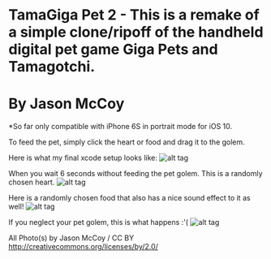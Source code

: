 # TamaGiga Pet 2 - This is a remake of a simple clone/ripoff of the handheld digital pet game Giga Pets and Tamagotchi.
# By Jason McCoy
*So far only compatible with iPhone 6S in portrait mode for iOS 10.

To feed the pet, simply click the heart or food and drag it to the golem.


Here is what my final xcode setup looks like:
![alt tag](http://mccoygames.com/wp-content/uploads/2016/06/Screen-Shot-2016-06-26-at-12.26.54-AM.png)


When you wait 6 seconds without feeding the pet golem. This is a randomly chosen heart.
![alt tag](http://mccoygames.com/wp-content/uploads/2016/06/Screen-Shot-2016-06-26-at-12.28.06-AM.png)

Here is a randomly chosen food that also has a nice sound effect to it as well!
![alt tag](http://mccoygames.com/wp-content/uploads/2016/06/Screen-Shot-2016-06-26-at-12.28.16-AM.png)

If you neglect your pet golem, this is what happens :'(
![alt tag](http://mccoygames.com/wp-content/uploads/2016/06/Screen-Shot-2016-06-26-at-12.28.20-AM.png)



All Photo(s) by Jason McCoy / CC BY
http://creativecommons.org/licenses/by/2.0/
